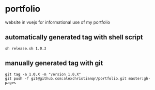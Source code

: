 # portfolio
website in vuejs for informational use of my portfolio

## automatically generated tag with shell script
```
sh release.sh 1.0.3
```

## manually generated tag with git
```
git tag -a 1.0.X -m "version 1.0.X"
git push -f git@github.com:alexchristianqr/portfolio.git master:gh-pages
```
